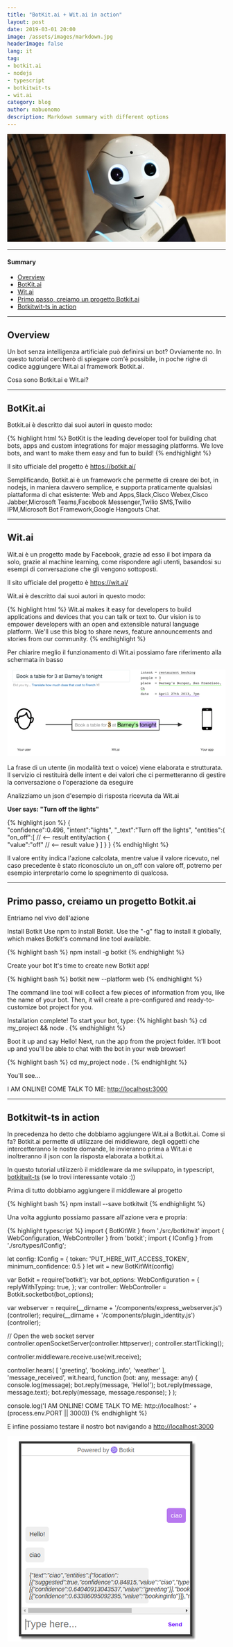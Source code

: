 ```yaml
---
title: "BotKit.ai + Wit.ai in action"
layout: post
date: 2019-03-01 20:00
image: /assets/images/markdown.jpg
headerImage: false
lang: it
tag:
- botkit.ai
- nodejs
- typescript
- botkitwit-ts
- wit.ai
category: blog
author: mabuonomo
description: Markdown summary with different options
---
```


<img src="/assets/images/bot/main.jpg" />

---

#### Summary
- [Overview](#overview)
- [BotKit.ai](#botkitai)
- [Wit.ai](#witai)
- [Primo passo, creiamo un progetto Botkit.ai](#primo-passo-creiamo-un-progetto-botkitai)
- [Botkitwit-ts in action](#botkitwit-ts-in-action)

---

## Overview

Un bot senza intelligenza artificiale può definirsi un bot? Ovviamente no.
In questo tutorial cercherò di spiegare com'è possibile, in poche righe di codice aggiungere 
Wit.ai al framework Botkit.ai.

Cosa sono Botkit.ai e Wit.ai?

---

## BotKit.ai

Botkit.ai è descritto dai suoi autori in questo modo:

{% highlight html %}
BotKit is the leading developer tool for building chat bots, apps and 
custom integrations for major messaging platforms. 
We love bots, and want to make them easy and fun to build!
{% endhighlight %}

Il sito ufficiale del progetto è <a href="https://botkit.ai/" target="_blank">https://botkit.ai/</a>

Semplificando, Botkit.ai è un framework che permette di creare dei bot, in nodejs, in maniera davvero semplice, e supporta praticamente qualsiasi piattaforma di chat esistente: Web and Apps,Slack,Cisco Webex,Cisco Jabber,Microsoft Teams,Facebook Messenger,Twilio SMS,Twilio IPM,Microsoft Bot Framework,Google Hangouts Chat.

---

## Wit.ai

Wit.ai è un progetto made by Facebook, grazie ad esso il bot impara da solo, grazie al machine learning, come rispondere agli utenti, basandosi su esempi di conversazione che gli vengono sottoposti.

Il sito ufficiale del progetto è <a href="https://wit.ai/" target="_blank">https://wit.ai/</a>

Wit.ai è descritto dai suoi autori in questo modo:

{% highlight html %}
Wit.ai makes it easy for developers to build applications and devices 
that you can talk or text to. Our vision is to empower developers with 
an open and extensible natural language platform. We'll use this blog 
to share news, feature announcements and stories from our community.
{% endhighlight %}

Per chiarire meglio il funzionamento di Wit.ai possiamo fare riferimento alla schermata in basso

<img src="/assets/images/bot/wit-ai.png" />

La frase di un utente (in modalità text o voice) viene elaborata e strutturata. Il servizio ci restituirà delle intent e dei valori che ci permetteranno di gestire la conversazione o l'operazione da eseguire

Analizziamo un json d'esempio di risposta ricevuta da Wit.ai

<strong>User says: "Turn off the lights"</strong>

{% highlight json %}
{  
   "confidence":0.496,
   "intent":"lights",
   "_text":"Turn off the lights", 
   "entities":{  
      "on_off":[  // <-- result entity/action
         {  
            "value":"off" // <-- result value 
         }
      ]
   }
}
{% endhighlight %}

Il valore entity indica l'azione calcolata, mentre value il valore ricevuto, nel caso precedente è stato riconosciuto un on_off con valore off, potremo per esempio interpretarlo come lo spegnimento di qualcosa.

---

## Primo passo, creiamo un progetto Botkit.ai

Entriamo nel vivo dell'azione

Install Botkit
Use npm to install Botkit. Use the "-g" flag to install it globally, which makes Botkit's command line tool available.

{% highlight bash %}
npm install -g botkit
{% endhighlight %}

Create your bot
It's time to create new Botkit app!

{% highlight bash %}
botkit new --platform web
{% endhighlight %}

The command line tool will collect a few pieces of information from you, like the name of your bot. Then, it will create a pre-configured and ready-to-customize bot project for you.

Installation complete! To start your bot, type:
{% highlight bash %}
cd my_project && node .
{% endhighlight %}

Boot it up and say Hello!
Next, run the app from the project folder. It'll boot up and you'll be able to chat with the bot in your web browser!

{% highlight bash %}
cd my_project
node .
{% endhighlight %}

You'll see...

I AM ONLINE! COME TALK TO ME: <a href="http://localhost:3000" target="_blank">http://localhost:3000</a>

---

## Botkitwit-ts in action

In precedenza ho detto che dobbiamo aggiungere Wit.ai a Botkit.ai. Come si fa?
Botkit.ai permette di utilizzare dei middleware, degli oggetti che intercetteranno le nostre domande, le invieranno prima a Wit.ai e inoltreranno il json con la risposta elaborata a botkit.ai.

In questo tutorial utilizzerò il middleware da me sviluppato, in typescript, <a href="https://github.com/mabuonomo/botkitwit-ts" target="_blank">botkitwit-ts</a> (se lo trovi interessante votalo :))

Prima di tutto dobbiamo aggiungere il middleware al progetto

{% highlight bash %}
npm install --save botkitwit
{% endhighlight %}

Una volta aggiunto possiamo passare all'azione vera e propria:

{% highlight typescript %}
import { BotKitWit } from './src/botkitwit'
import { WebConfiguration, WebController } from 'botkit';
import { IConfig } from './src/types/IConfig';

let config: IConfig = { token: 'PUT_HERE_WIT_ACCESS_TOKEN', minimum_confidence: 0.5 }
let wit = new BotKitWit(config)

var Botkit = require('botkit');
var bot_options: WebConfiguration = {
    replyWithTyping: true,
};
var controller: WebController = Botkit.socketbot(bot_options);

var webserver = require(__dirname + '/components/express_webserver.js')(controller);
require(__dirname + '/components/plugin_identity.js')(controller);

// Open the web socket server
controller.openSocketServer(controller.httpserver);
controller.startTicking();

controller.middleware.receive.use(wit.receive);

controller.hears(
    [
        'greeting',
        'booking_info',
        'weather'
    ],
    'message_received',
    wit.heard,
    function (bot: any, message: any) {
        console.log(message);
        bot.reply(message, 'Hello!');
        bot.reply(message, message.text);
        bot.reply(message, message.response);
    }
);

console.log('I AM ONLINE! COME TALK TO ME: http://localhost:' + (process.env.PORT || 3000))
{% endhighlight %}

E infine possiamo testare il nostro bot navigando a <a href="http://localhost:3000" target="_blank">http://localhost:3000</a>

<img src="/assets/images/bot/botkit2.png"/>